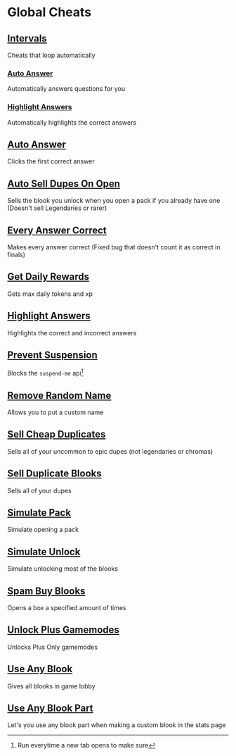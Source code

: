# Global Cheats

## [Intervals](intervals/)
Cheats that loop automatically

### [Auto Answer](intervals/autoAnswer.js)
Automatically answers questions for you

### [Highlight Answers](intervals/highlightAnswers.js)
Automatically highlights the correct answers


## [Auto Answer](autoAnswer.js)
Clicks the first correct answer
## [Auto Sell Dupes On Open](autoSellDupesOnOpen.js)
Sells the blook you unlock when you open a pack if you already have one (Doesn't sell Legendaries or rarer)
## [Every Answer Correct](everyAnswerCorrect.js)
Makes every answer correct (Fixed bug that doesn't count it as correct in finals)
## [Get Daily Rewards](getDailyRewards.js)
Gets max daily tokens and xp
## [Highlight Answers](highlightAnswers.js)
Highlights the correct and incorrect answers
## [Prevent Suspension](preventSuspension.js)
Blocks the `suspend-me` api[^1]
## [Remove Random Name](removeRandomName.js)
Allows you to put a custom name
## [Sell Cheap Duplicates](sellCheapDuplicates.js)
Sells all of your uncommon to epic dupes (not legendaries or chromas)
## [Sell Duplicate Blooks](sellDuplicateBlooks.js)
Sells all of your dupes
## [Simulate Pack](simulatePack.js)
Simulate opening a pack
## [Simulate Unlock](simulateUnlock.js)
Simulate unlocking most of the blooks
## [Spam Buy Blooks](spamBuyBlooks.js)
Opens a box a specified amount of times
## [Unlock Plus Gamemodes](unlockPlusGamemodes.js)
Unlocks Plus Only gamemodes
## [Use Any Blook](useAnyBlook.js)
Gives all blooks in game lobby
## [Use Any Blook Part](useAnyBlookPart.js)
Let's you use any blook part when making a custom blook in the stats page
[^1]: Run everytime a new tab opens to make sure